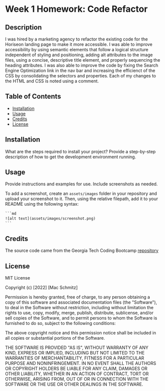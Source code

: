 # Week 1 Homework: Code Refactor

## Description

I was hired by a marketing agency to refactor the existing code for the Horiseon landing page to make it more accessible. I was able to improve accessibility by using semantic elements that follow a logical structure independent of styling and positioning, adding alt attributes to the image files, using a concise, descriptive title element, and properly sequencing the heading attributes. I was also able to improve the code by fixing the Search Engine Optimization link in the nav bar and increasing the efficienct of the CSS by consolidating the selectors and properties. Each of my changes to the HTML and CSS is noted using a comment.

## Table of Contents

- [Installation](#installation)
- [Usage](#usage)
- [Credits](#credits)
- [License](#license)

## Installation

What are the steps required to install your project? Provide a step-by-step description of how to get the development environment running.

## Usage

Provide instructions and examples for use. Include screenshots as needed.

To add a screenshot, create an `assets/images` folder in your repository and upload your screenshot to it. Then, using the relative filepath, add it to your README using the following syntax:

    ```md
    ![alt text](assets/images/screenshot.png)
    ```

## Credits

The source code came from the Georgia Tech Coding Bootcamp [repository](https://gt.bootcampcontent.com/GT-Coding-Boot-Camp/GT-VIRT-FSF-PT-02-2022-U-LOL)

## License

MIT License

Copyright (c) [2022] [Mac Schmitz]

Permission is hereby granted, free of charge, to any person obtaining a copy
of this software and associated documentation files (the "Software"), to deal
in the Software without restriction, including without limitation the rights
to use, copy, modify, merge, publish, distribute, sublicense, and/or sell
copies of the Software, and to permit persons to whom the Software is
furnished to do so, subject to the following conditions:

The above copyright notice and this permission notice shall be included in all
copies or substantial portions of the Software.

THE SOFTWARE IS PROVIDED "AS IS", WITHOUT WARRANTY OF ANY KIND, EXPRESS OR
IMPLIED, INCLUDING BUT NOT LIMITED TO THE WARRANTIES OF MERCHANTABILITY,
FITNESS FOR A PARTICULAR PURPOSE AND NONINFRINGEMENT. IN NO EVENT SHALL THE
AUTHORS OR COPYRIGHT HOLDERS BE LIABLE FOR ANY CLAIM, DAMAGES OR OTHER
LIABILITY, WHETHER IN AN ACTION OF CONTRACT, TORT OR OTHERWISE, ARISING FROM,
OUT OF OR IN CONNECTION WITH THE SOFTWARE OR THE USE OR OTHER DEALINGS IN THE
SOFTWARE.
